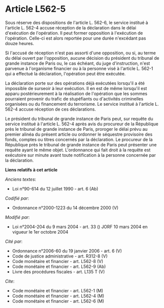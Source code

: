# Article L562-5

Sous réserve des dispositions de l'article L. 562-6, le service institué à l'article L. 562-4 accuse réception de la
déclaration dans le délai d'exécution de l'opération. Il peut former opposition à l'exécution de l'opération. Celle-ci est
alors reportée pour une durée n'excédant pas douze heures.

Si l'accusé de réception n'est pas assorti d'une opposition, ou si, au terme du délai ouvert par l'opposition, aucune
décision du président du tribunal de grande instance de Paris ou, le cas échéant, du juge d'instruction, n'est parvenue à
l'organisme financier ou à la personne visé à l'article L. 562-1 qui a effectué la déclaration, l'opération peut être
exécutée.

La déclaration porte sur des opérations déjà exécutées lorsqu'il a été impossible de surseoir à leur exécution. Il en est de
même lorsqu'il est apparu postérieurement à la réalisation de l'opération que les sommes pourraient provenir du trafic de
stupéfiants ou d'activités criminelles organisées ou du financement du terrorisme. Le service institué à l'article L. 562-4
accuse réception de ces déclarations.

Le président du tribunal de grande instance de Paris peut, sur requête du service institué à l'article L. 562-4 après avis du
procureur de la République près le tribunal de grande instance de Paris, proroger le délai prévu au premier alinéa du présent
article ou ordonner le séquestre provisoire des fonds, comptes ou titres concernés par la déclaration. Le procureur de la
République près le tribunal de grande instance de Paris peut présenter une requête ayant le même objet. L'ordonnance qui fait
droit à la requête est exécutoire sur minute avant toute notification à la personne concernée par la déclaration.

**Liens relatifs à cet article**

_Anciens textes_:

  - Loi n°90-614 du 12 juillet 1990 - art. 6 (Ab)

_Codifié par_:

  - Ordonnance n°2000-1223 du 14 décembre 2000 (V)

_Modifié par_:

  - Loi n°2004-204 du 9 mars 2004 - art. 33 () JORF 10 mars 2004 en vigueur le 1er octobre 2004

_Cité par_:

  - Ordonnance n°2006-60 du 19 janvier 2006 - art. 6 (V)
  - Code de justice administrative - art. R312-8 (V)
  - Code monétaire et financier - art. L562-8 (V)
  - Code monétaire et financier - art. L562-9 (Ab)
  - Livre des procédures fiscales - art. L135 T (V)

_Cite_:

  - Code monétaire et financier - art. L562-1 (M)
  - Code monétaire et financier - art. L562-4 (M)
  - Code monétaire et financier - art. L562-6 (M)
